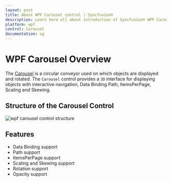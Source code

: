 ```yaml
---
layout: post
title: About WPF Carousel control | Syncfusion®
description: Learn here all about introduction of Syncfusion® WPF Carousel control, its elements and more details.
platform: wpf
control: Carousel
documentation: ug
---
```


# WPF Carousel Overview

The [Carousel](https://help.syncfusion.com/cr/wpf/Syncfusion.Windows.Shared.Carousel.html) is a circular conveyor used on which objects are displayed and rotated. The `Carousel` control provides a `3D` interface for displaying objects with interactive navigation, Data Binding Path, ItemsPerPage, Scaling and Skewing.

## Structure of the Carousel Control

![wpf carousel control structure](Getting-Started_images/Getting-Started_img1.jpeg)

## Features

* Data Binding support
* Path support
* ItemsPerPage support
* Scaling and Skewing support
* Rotation support
* Opacity support


